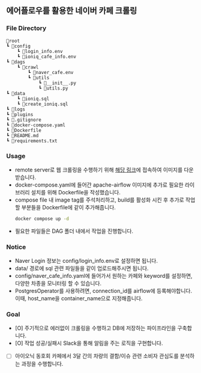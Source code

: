 ## 에어플로우를 활용한 네이버 카페 크롤링

### File Directory
```
📂root
┗ 📂config
    ┗ 📜login_info.env
    ┗ 📜ioniq_cafe_info.env
┗ 📂dags
    ┗ 📂crawl
        ┗ 📜naver_cafe.env
        ┗ 📂utils
            ┗ 📜__init__.py
            ┗ 📜utils.py
┗ 📂data
    ┗ 📜ioniq.sql
    ┗ 📜create_ioniq.sql
┗ 📂logs
┗ 📂plugins
┗ 📜.gitignore
┗ 📜docker-compose.yaml
┗ 📜Dockerfile
┗ 📜README.md
┗ 📜requirements.txt
```


### Usage
- remote server로 웹 크롤링을 수행하기 위해 [해당 링크](https://hub.docker.com/r/selenium/standalone-chrome)에 접속하여 이미지를 다운받습니다. 
- docker-compose.yaml에 들어간 apache-airflow 이미지에 추가로 필요한 라이브러리 설치를 위해 Dockerfile을 작성했습니다.
- compose file 내 image tag를 주석처리하고, build를 활성화 시킨 후 추가로 작업할 부분들을 Dockerfile에 같이 추가해줍니다.
    ```bash
    docker compose up -d
    ```
- 필요한 파일들은 DAG 폴더 내에서 작업을 진행합니다.

### Notice
- Naver Login 정보는 config/login_info.env로 설정하면 됩니다.
- data/ 경로에 sql 관련 파일들을 같이 업로드해주시면 됩니다.
- config/naver_cafe_info.yaml에 들어가서 원하는 카페와 keyword를 설정하면, 다양한 차종을 모니터링 할 수 있습니다.
- PostgresOperator를 사용하려면, connection_id를 airflow에 등록해야합니다. 이때, host_name을 container_name으로 지정해줍니다.

### Goal
-  [O] 주기적으로 에러없이 크롤링을 수행하고 DB에 저장하는 파이프라인을 구축합니다. 
- [O] 작업 성공/실패시 Slack을 통해 알림을 주는 로직을 구현합니다.
- [ ] 아이오닉 동호회 카페에서 3달 간의 차량의 결함/이슈 관련 소비자 관심도를 분석하는 과정을 수행합니다. 
